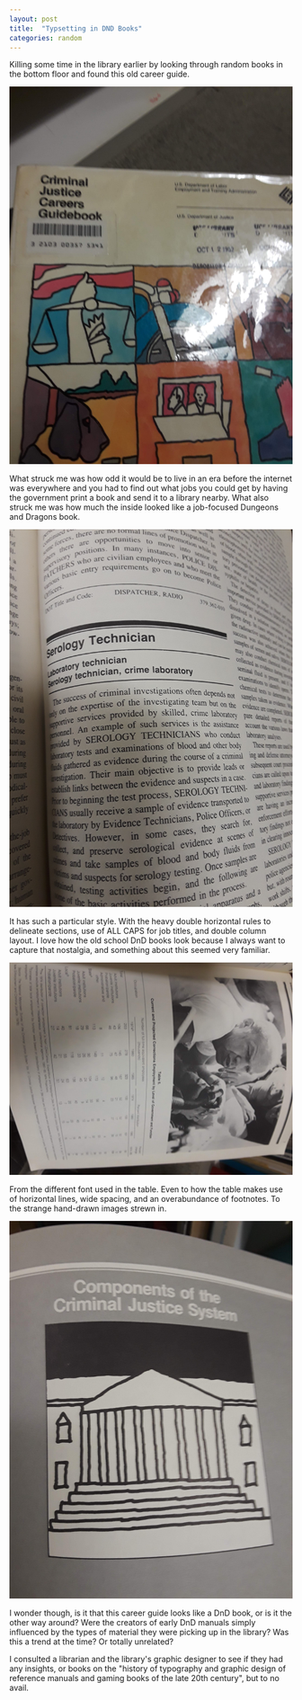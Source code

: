 ```yaml
---
layout: post
title:  "Typsetting in DND Books"
categories: random
---
```


Killing some time in the library earlier by looking through random books in the bottom floor and found this old career guide.

![Cover](/assets/images/careerGuide/cover.jpg)

What struck me was how odd it would be to live in an era before the internet was everywhere and you had to find out what jobs you could get by having the government print a book and send it to a library nearby. What also struck me was how much the inside looked like a job-focused Dungeons and Dragons book.

![Text](/assets/images/careerGuide/text.jpg)

It has such a particular style. With the heavy double horizontal rules to delineate sections, use of ALL CAPS for job titles, and double column layout. I love how the old school DnD books look because I always want to capture that nostalgia, and something about this seemed very familiar.

![Table](/assets/images/careerGuide/table.jpg)

From the different font used in the table. Even to how the table makes use of horizontal lines, wide spacing, and an overabundance of footnotes. To the strange hand-drawn images strewn in.

![Image](/assets/images/careerGuide/image.jpg)

I wonder though, is it that this career guide looks like a DnD book, or is it the other way around? Were the creators of early DnD manuals simply influenced by the types of material they were picking up in the library? Was this a trend at the time? Or totally unrelated?


I consulted a librarian and the library's graphic designer to see if they had any insights, or books on the "history of typography and graphic design of reference manuals and gaming books of the late 20th century", but to no avail.